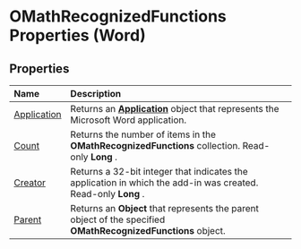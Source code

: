 
# OMathRecognizedFunctions Properties (Word)

## Properties



|**Name**|**Description**|
|:-----|:-----|
|[Application](91d476cd-d8d5-86b0-5a9a-f8b7a2b21b5c.md)|Returns an  **[Application](d1cf6f8f-4e88-bf01-93b4-90a83f79cb44.md)** object that represents the Microsoft Word application.|
|[Count](429fc0a1-a5a0-93e2-0e5f-005a776d7d24.md)|Returns the number of items in the  **OMathRecognizedFunctions** collection. Read-only **Long** .|
|[Creator](c1f81f2b-7a51-e6f7-ad62-e11088bd79ad.md)|Returns a 32-bit integer that indicates the application in which the add-in was created. Read-only  **Long** .|
|[Parent](5f23c35d-8600-db0b-5535-9498224d342d.md)|Returns an  **Object** that represents the parent object of the specified **OMathRecognizedFunctions** object.|
